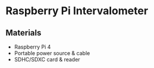 # Raspberry Pi Intervalometer
## Materials
- Raspberry Pi 4
- Portable power source & cable
- SDHC/SDXC card & reader